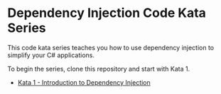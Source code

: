# Dependency Injection Code Kata Series

This code kata series teaches you how to use dependency injection to simplify your C# applications.

To begin the series, clone this repository and start with Kata 1.

* [Kata 1 - Introduction to Dependency Injection](kata1.md)
